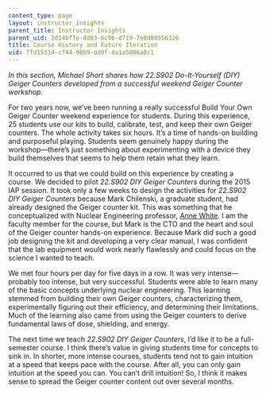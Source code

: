 ```yaml
---
content_type: page
layout: instructor_insights
parent_title: Instructor Insights
parent_uid: 2d14bffe-dd63-6c9b-d719-7e8d00556326
title: Course History and Future Iteration
uid: 7fd15314-cf44-98b9-dd0f-da1a5006a8c1
---
```


_In this section, Michael Short shares how _22.S902 Do-It-Yourself (DIY) Geiger Counters_ developed from a successful weekend Geiger Counter workshop._

For two years now, we’ve been running a really successful Build Your Own Geiger Counter weekend experience for students. During this experience, 25 students use our kits to build, calibrate, test, and keep their own Geiger counters. The whole activity takes six hours. It’s a time of hands-on building and purposeful playing. Students seem genuinely happy during the workshop—there’s just something about experimenting with a device they build themselves that seems to help them retain what they learn.

It occurred to us that we could build on this experience by creating a course. We decided to pilot _22.S902 DIY Geiger Counters_ during the 2015 IAP session. It took only a few weeks to design the activities for _22.S902 DIY Geiger Counters_ because Mark Chilenski, a graduate student, had already designed the Geiger counter kit. This was something that he conceptualized with Nuclear Engineering professor, [Anne White](http://web.mit.edu/nse/people/faculty/white.html). I am the faculty member for the course, but Mark is the CTO and the heart and soul of the Geiger counter hands-on experience. Because Mark did such a good job designing the kit and developing a very clear manual, I was confident that the lab equipment would work nearly flawlessly and could focus on the science I wanted to teach.

We met four hours per day for five days in a row. It was very intense—probably too intense, but very successful. Students were able to learn many of the basic concepts underlying nuclear engineering. This learning stemmed from building their own Geiger counters, characterizing them, experimentally figuring out their efficiency, and determining their limitations. Much of the learning also came from using the Geiger counters to derive fundamental laws of dose, shielding, and energy.

The next time we teach _22.S902 DIY Geiger Counters_, I’d like it to be a full-semester course. I think there’s value in giving students time for concepts to sink in. In shorter, more intense courses, students tend not to gain intuition at a speed that keeps pace with the course. After all, you can only gain intuition at the speed you can. You can’t drill intuition! So, I think it makes sense to spread the Geiger counter content out over several months.